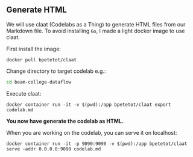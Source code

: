 <!-- ------------------------ -->
## Generate HTML


We will use claat (Codelabs as a Thing) to generate HTML files from our Markdown file.
To avoid installing `Go`, I made a light docker image to use claat.


First install the image:
```docker
docker pull bpetetot/claat
```

Change directory to target codelab e.g.: 

```bash
cd beam-college-dataflow
```

Execute claat:
```docker
docker container run -it -v $(pwd):/app bpetetot/claat export codelab.md
```

**You now have generate the codelab as HTML.**

When you are working on the codelab, you can serve it on localhost:
```docker
docker container run -it -p 9090:9090 -v $(pwd):/app bpetetot/claat serve -addr 0.0.0.0:9090 codelab.md
```